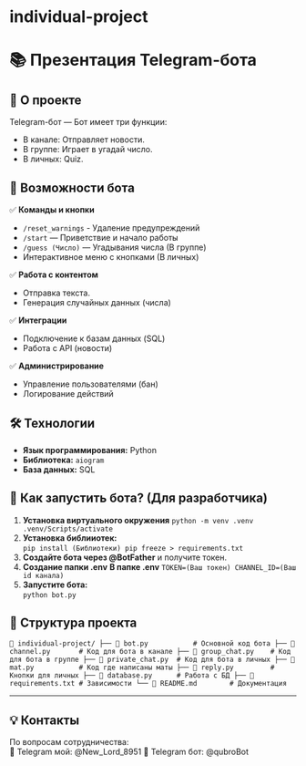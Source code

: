 # individual-project
# 📚 Презентация Telegram-бота

## 📌 О проекте
Telegram-бот — Бот имеет три функции: 
- В канале: Отправляет новости.
- В группе: Играет в угадай число.
- В личных: Quiz.


## 🌟 Возможности бота
✅ **Команды и кнопки**  
- `/reset_warnings` - Удаление предупреждений
- `/start` — Приветствие и начало работы  
- `/guess (Число)` — Угадывания числа (В группе) 
- Интерактивное меню с кнопками (В личных)

✅ **Работа с контентом**  
- Отправка текста. 
- Генерация случайных данных (числа)

✅ **Интеграции**  
- Подключение к базам данных (SQL)  
- Работа с API (новости)  

✅ **Администрирование**  
- Управление пользователями (бан)  
- Логирование действий  

## 🛠 Технологии
- **Язык программирования:** Python  
- **Библиотека:** `aiogram` 
- **База данных:** SQL 

## 🚀 Как запустить бота? (Для разработчика)
1. **Установка виртуального окружения**
   `
   python -m venv .venv
   .venv/Scripts/activate
   `
2. **Установка библииотек:**  
   `
   pip install (Библиотеки)
   pip freeze > requirements.txt
   `
3. **Создайте бота через @BotFather** и получите токен.  
4. **Создание папки .env**
   **В папке .env**
   `
   TOKEN=(Ваш токен)
   CHANNEL_ID=(Ваш id канала)
   `
5. **Запустите бота:**  
   `
   python bot.py
   `

## 📂 Структура проекта
`
📁 individual-project/
├── 📄 bot.py           # Основной код бота
├── 📄 channel.py       # Код для бота в канале
├── 📄 group_chat.py    # Код для бота в группе
├── 📄 private_chat.py  # Код для бота в личных
├── 📄 mat.py           # Код где написаны маты
├── 📄 reply.py         # Кнопки для личных
├── 📄 database.py      # Работа с БД
├── 📄 requirements.txt # Зависимости
└── 📄 README.md        # Документация
`

---

## 💡 Контакты
По вопросам сотрудничества:  
🔗 Telegram мой: @New_Lord_8951
🔗 Telegram бот: @qubroBot
